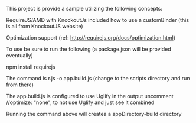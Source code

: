 This project is provide a sample utilizing the following concepts:

RequireJS/AMD
with KnockoutJs 
included how to use a customBinder (this is all from KnockoutJS website)

Optimization support (ref: http://requirejs.org/docs/optimization.html)

To use be sure to run the following (a package.json will be provided eventually)

npm install requirejs

The command is r.js -o app.build.js   (change to the scripts directory and run from there)

The app.build.js is configured to use Uglify in the output
uncomment //optimize: "none", to not use Uglify and just see it combined

Running the command above will createa a appDirectory-build directory

